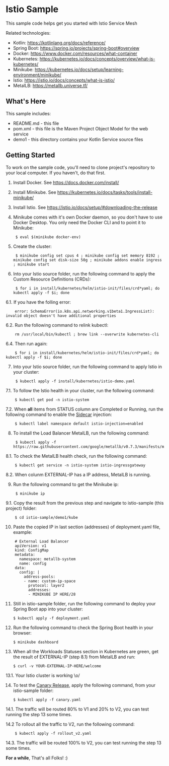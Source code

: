 Istio Sample
==================================================

This sample code helps get you started with Istio Service Mesh

Related technologies: 

* Kotlin: https://kotlinlang.org/docs/reference/
* Spring Boot: https://spring.io/projects/spring-boot#overview
* Docker: https://www.docker.com/resources/what-container
* Kubernetes: https://kubernetes.io/docs/concepts/overview/what-is-kubernetes/
* Minikube: https://kubernetes.io/docs/setup/learning-environment/minikube/
* Istio: https://istio.io/docs/concepts/what-is-istio/
* MetalLB: https://metallb.universe.tf/

What's Here
-----------

This sample includes:

* README.md - this file
* pom.xml - this file is the Maven Project Object Model for the web service
* demo1 - this directory contains your Kotlin Service source files

Getting Started
---------------

To work on the sample code, you'll need to clone project's repository to your
local computer. If you haven't, do that first.

1. Install Docker. See https://docs.docker.com/install/

2. Install Minikube. See https://kubernetes.io/docs/tasks/tools/install-minikube/

3. Install Istio. See https://istio.io/docs/setup/#downloading-the-release

4. Minikube comes with it's own Docker daemon, so you don't have to use Docker Desktop. You only need the Docker CLI and to point it to Minikube: 

        $ eval $(minikube docker-env)
        
5. Create the cluster:

        $ minikube config set cpus 4 ; minikube config set memory 8192 ; minikube config set disk-size 50g ; minikube addons enable ingress ; minikube start
        
6. Into your Istio source folder, run the following command to apply the Custom Resource Definitions (CRDs): 

        $ for i in install/kubernetes/helm/istio-init/files/crd*yaml; do kubectl apply -f $i; done

6.1. If you have the folling error: 
        
        error: SchemaError(io.k8s.api.networking.v1beta1.IngressList): invalid object doesn't have additional properties

6.2. Run the following command to relink kubectl:

        rm /usr/local/bin/kubectl ; brew link --overwrite kubernetes-cli

6.4. Then run again: 

        $ for i in install/kubernetes/helm/istio-init/files/crd*yaml; do kubectl apply -f $i; done
      
7. Into your Istio source folder, run the following command to apply Istio in your cluster:

        $ kubectl apply -f install/kubernetes/istio-demo.yaml

7.1. To follow the Istio health in your cluster, run the following command: 

        $ kubectl get pod -n istio-system

7.2. When **all** items from STATUS column are Completed or Running, run the following command to enable the [Sidecar](https://blog.davemdavis.net/2018/03/13/the-sidecar-pattern/) injection:

        $ kubectl label namespace default istio-injection=enabled

8. To install the Load Balancer MetalLB, run the following command: 

        $ kubectl apply -f https://raw.githubusercontent.com/google/metallb/v0.7.3/manifests/metallb.yaml
        
8.1. To check the MetalLB health check, run the following command:

        $ kubectl get service -n istio-system istio-ingressgateway

8.2. When colunm EXTERNAL-IP has a IP address, MetalLB is running.

9. Run the following command to get the Minikube ip: 

        $ minikube ip

9.1. Copy the result from the previous step and navigate to istio-sample (this project) folder: 

        $ cd istio-sample/demo1/kube

10. Paste the copied IP in last section (addresses) of deployment.yaml file, example:

``` 
    # External Load Balancer
    apiVersion: v1
    kind: ConfigMap
    metadata:
      namespace: metallb-system
      name: config
    data:
      config: |
        address-pools:
        - name: custom-ip-space
          protocol: layer2
          addresses:
          - MINIKUBE IP HERE/28
```

11. Still in istio-sample folder, run the following command to deploy your Spring Boot app into your cluster:

        $ kubectl apply -f deployment.yaml

12. Run the following command to check the Spring Boot health in your browser:

        $ minikube dashboard

13. When all the Workloads Statuses section in Kubernetes are green, get the result of EXTERNAL-IP (step 8.1) from MetalLB and run:

        $ curl -v YOUR-EXTERNAL-IP-HERE/welcome

13.1. Your Istio cluster is working \o/

14. To test the [Canary Release](https://martinfowler.com/bliki/CanaryRelease.html), apply the following command, from your istio-sample folder:

        $ kubectl apply -f canary.yaml

14.1. The traffic will be routed 80% to V1 and 20% to V2, you can test running the step 13 some times.

14.2 To rollout all the traffic to V2, run the following command: 

        $ kubectl apply -f rollout_v2.yaml

14.3. The traffic will be routed 100% to V2, you can test running the step 13 some times.



**For a while**, That's all Folks! :)
